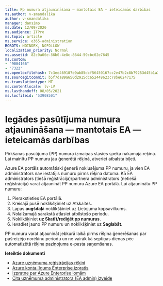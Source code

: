 ```yaml
---
title: Pp numura atjaunināšana — mantotais EA — ieteicamās darbības
ms.author: v-smandalika
author: v-smandalika
manager: dansimp
ms.date: 12/09/2020
ms.audience: ITPro
ms.topic: article
ms.service: o365-administration
ROBOTS: NOINDEX, NOFOLLOW
localization_priority: Normal
ms.assetid: 82c0a06e-86b0-4e8c-8644-59cbc02e7645
ms.custom:
- "9004166"
- "7322"
ms.openlocfilehash: 7c3ee469107e9ab85dcf56450167cc2e47b2c8b79253d45b1a362959a869ba24
ms.sourcegitcommit: b5f7da89a650d2915dc652449623c78be6247175
ms.translationtype: MT
ms.contentlocale: lv-LV
ms.lasthandoff: 08/05/2021
ms.locfileid: "53908501"
---
```

# <a name="update-purchase-order-number---legacy-ea---recommended-steps"></a>Iegādes pasūtījuma numura atjaunināšana — mantotais EA — ieteicamās darbības

Pirkšanas pasūtījuma (PP) numura izmaiņas stāsies spēkā nākamajā rēķinā. Lai mainītu PP numuru jau ģenerētā rēķinā, atveriet atbalsta biļeti. 

Azure EA portāls automātiski ģenerē noklusējuma PP numuru, ja vien EA administrators nav iestatījis numuru pirms rēķina datuma. Kā EA administrators (tiešā reģistrācija)/partnera administrators (netiešā reģistrācija) varat atjaunināt PP numuru Azure EA portālā. Lai atjauninātu PP numuru:

1. Pierakstieties EA portālā.
2. Kreisajā  pusē noklikšķiniet uz Atskaites.
3. Lapas **augšdaļā** noklikšķiniet uz Lietojuma kopsavilkums.
4. Nolaižamajā sarakstā atlasiet atbilstošo periodu.
5. Noklikšķiniet **uz Skatīt/rediģēt pp numurus.**
6. Ievadiet jauno PP numuru un noklikšķiniet uz **Saglabāt.**

PP numuru varat atjaunināt jebkurā laikā pirms rēķina ģenerēšanas par pašreizējo norēķinu periodu un ne vairāk kā septiņas dienas pēc automatizētā rēķina paziņojuma e-pasta saņemšanas. 

**Ieteiktie dokumenti**

- [Azure uzņēmuma reģistrācijas rēķini](https://docs.microsoft.com/azure/cost-management-billing/manage/ea-portal-enrollment-invoices) 
- [Azure konta līgums Enterprise izpratis](https://docs.microsoft.com/azure/cost-management-billing/understand/review-enterprise-agreement-bill)  
- [Izpratne par Azure Enterprise lomām](https://docs.microsoft.com/azure/cost-management-billing/manage/understand-ea-roles#add-a-new-enterprise-administrator) 
- [Cita uzņēmuma administratora (EA admin) izveide](https://docs.microsoft.com/azure/cost-management-billing/manage/ea-portal-administration#create-another-enterprise-administrator)

